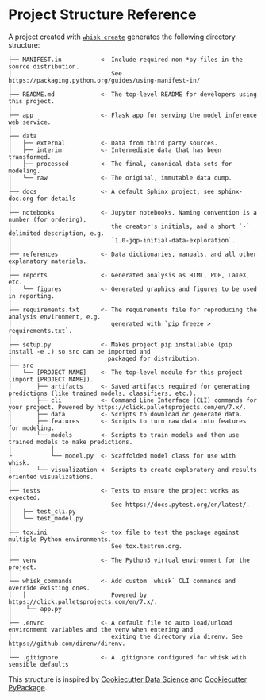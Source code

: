 # Project Structure Reference

A project created with [`whisk create`](cli_reference.html#whisk-create) generates the following directory structure:
<!-- Generate this with:
 tree whisk/template/\{\{\ cookiecutter.repo_name\ \}\}/
-->

    ├── MANIFEST.in           <- Include required non-*py files in the source distribution.
    │                            See https://packaging.python.org/guides/using-manifest-in/
    │
    ├── README.md             <- The top-level README for developers using this project.
    │
    ├── app                   <- Flask app for serving the model inference web service.
    │
    ├── data
    │   ├── external          <- Data from third party sources.
    │   ├── interim           <- Intermediate data that has been transformed.
    │   ├── processed         <- The final, canonical data sets for modeling.
    │   └── raw               <- The original, immutable data dump.
    │
    ├── docs                  <- A default Sphinx project; see sphinx-doc.org for details
    │
    ├── notebooks             <- Jupyter notebooks. Naming convention is a number (for ordering),
    │                            the creator's initials, and a short `-` delimited description, e.g.
    │                            `1.0-jqp-initial-data-exploration`.             
    │
    ├── references            <- Data dictionaries, manuals, and all other explanatory materials.
    │
    ├── reports               <- Generated analysis as HTML, PDF, LaTeX, etc.
    │   └── figures           <- Generated graphics and figures to be used in reporting.
    │
    ├── requirements.txt      <- The requirements file for reproducing the analysis environment, e.g.
    │                            generated with `pip freeze > requirements.txt`.
    │
    ├── setup.py              <- Makes project pip installable (pip install -e .) so src can be imported and
    │                           packaged for distribution.
    ├── src
    │   └── [PROJECT NAME]    <- The top-level module for this project (import [PROJECT NAME]).
    │       ├── artifacts     <- Saved artifacts required for generating predictions (like trained models, classifiers, etc.).
    │       ├── cli           <- Command Line Interface (CLI) commands for your project. Powered by https://click.palletsprojects.com/en/7.x/.
    │       ├── data          <- Scripts to download or generate data.
    │       ├── features      <- Scripts to turn raw data into features for modeling.
    │       └── models        <- Scripts to train models and then use trained models to make predictions.
    │           │              
    └           └── model.py  <- Scaffolded model class for use with whisk.
    │       └── visualization <- Scripts to create exploratory and results oriented visualizations.
    │
    ├── tests                 <- Tests to ensure the project works as expected.
    │                            See https://docs.pytest.org/en/latest/.
    │   ├── test_cli.py
    │   └── test_model.py
    │
    ├── tox.ini               <- tox file to test the package against multiple Python environments.
    │                            See tox.testrun.org.
    │
    ├── venv                  <- The Python3 virtual environment for the project.
    │
    └── whisk_commands        <- Add custom `whisk` CLI commands and override existing ones.
    │   │                        Powered by https://click.palletsprojects.com/en/7.x/.
    │    └── app.py
    │
    ├── .envrc                <- A default file to auto load/unload environment variables and the venv when entering and
    │                            exiting the directory via direnv. See https://github.com/direnv/direnv.
    │                             
    └── .gitignore            <- A .gitignore configured for whisk with sensible defaults

This structure is inspired by [Cookiecutter Data Science](https://github.com/drivendata/cookiecutter-data-science) and [Cookiecutter PyPackage](https://github.com/audreyr/cookiecutter-pypackage).
